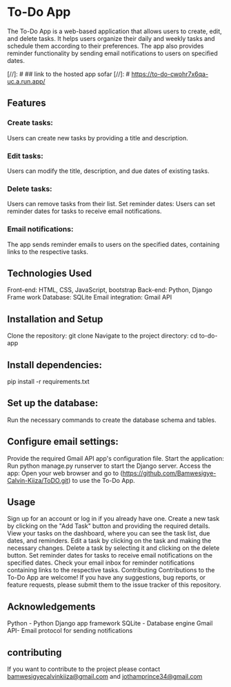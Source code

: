 # To-Do App
The To-Do App is a web-based application that allows users to create, edit, and delete tasks. It helps users organize their daily and weekly tasks and schedule them according to their preferences. The app also provides reminder functionality by sending email notifications to users on specified dates.

[//]: # ## link to the hosted app sofar 
[//]: # https://to-do-cwohr7x6qa-uc.a.run.app/

## Features
### Create tasks: 
Users can create new tasks by providing a title and description.
### Edit tasks:
Users can modify the title, description, and due dates of existing tasks.
### Delete tasks:
Users can remove tasks from their list.
Set reminder dates: Users can set reminder dates for tasks to receive email notifications.
### Email notifications: 
The app sends reminder emails to users on the specified dates, containing links to the respective tasks.
## Technologies Used
Front-end: HTML, CSS, JavaScript, bootstrap
Back-end: Python, Django Frame work
Database: SQLite
Email integration: Gmail API

## Installation and Setup
Clone the repository: git clone <repository-url>
Navigate to the project directory: cd to-do-app

## Install dependencies:
pip install -r requirements.txt

## Set up the database: 
Run the necessary commands to create the database schema and tables.

## Configure email settings:
Provide the required Gmail API  app's configuration file.
Start the application: Run python manage.py runserver to start the Django server.
Access the app: Open your web browser and go to (https://github.com/Bamwesigye-Calvin-Kiiza/ToDO.git) to use the To-Do App.

## Usage
Sign up for an account or log in if you already have one.
Create a new task by clicking on the "Add Task" button and providing the required details.
View your tasks on the dashboard, where you can see the task list, due dates, and reminders.
Edit a task by clicking on the task and making the necessary changes.
Delete a task by selecting it and clicking on the delete button.
Set reminder dates for tasks to receive email notifications on the specified dates.
Check your email inbox for reminder notifications containing links to the respective tasks.
Contributing
Contributions to the To-Do App are welcome! If you have any suggestions, bug reports, or feature requests, please submit them to the issue tracker of this repository.


## Acknowledgements
Python - Python Django app framework
SQLite - Database engine
Gmail API- Email protocol for sending notifications

## contributing 
If you want to contribute  to the project please contact 
bamwesigyecalvinkiiza@gmail.com and 
jothamprince34@gmail.com

